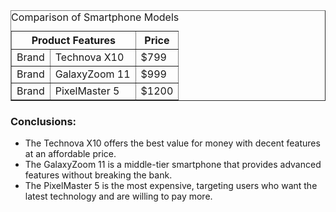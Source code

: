 <html lang="en">
<head>
    <meta charset="UTF-8">
    <meta name="viewport" content="width=device-width, initial-scale=1.0">
    <title>Smartphone Comparison</title>
</head>
<body>
 <table border="1">
        <caption>Comparison of Smartphone Models</caption>
        <thead>
            <tr>
                <th colspan="2">Product Features</th>
                <th>Price</th>
            </tr>
        </thead>
        <tbody>
            <tr>
                <td>Brand</td>
                <td>Technova X10</td>
                <td>$799</td>
            </tr>
            <tr>
                <td>Brand</td>
                <td>GalaxyZoom 11</td>
                <td>$999</td>
            </tr>
            <tr>
                <td>Brand</td>
                <td>PixelMaster 5</td>
                <td>$1200</td>
            </tr>
        </tbody>
    </table>
  <h3>Conclusions:</h3>
    <ul>
        <li>The Technova X10 offers the best value for money with decent features at an affordable price.</li>
        <li>The GalaxyZoom 11 is a middle-tier smartphone that provides advanced features without breaking the bank.</li>
        <li>The PixelMaster 5 is the most expensive, targeting users who want the latest technology and are willing to pay more.</li>
    </ul>
</body>
</html>

